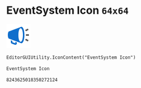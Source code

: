 # EventSystem Icon `64x64`
<img src="/img/EventSystem%20Icon.png" width=64 height=64>

``` CSharp
EditorGUIUtility.IconContent("EventSystem Icon")
```
```
EventSystem Icon
```
```
8243625018350272124
```
